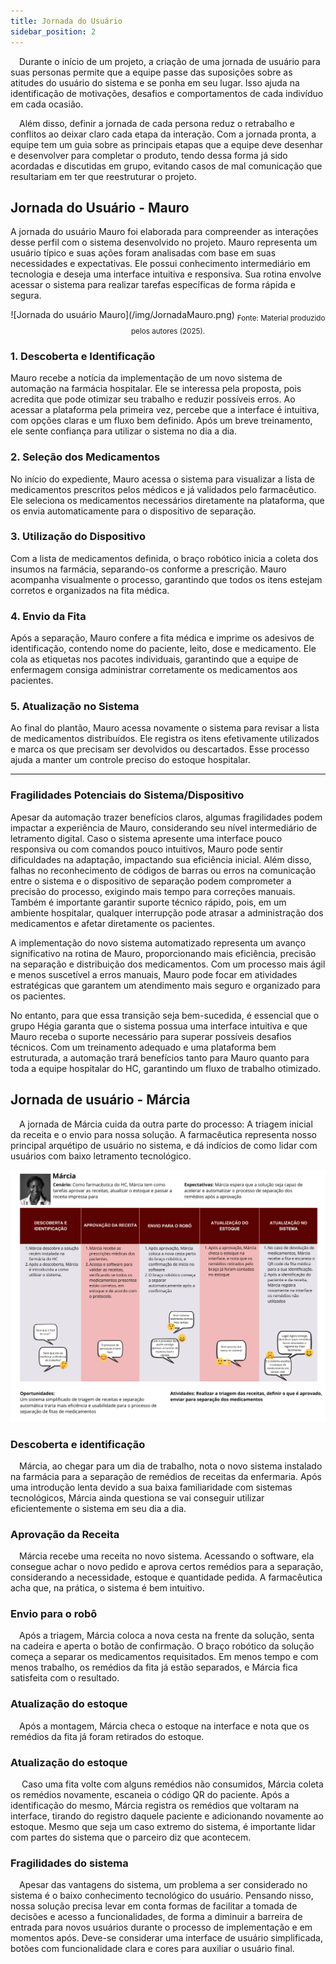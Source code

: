 ```yaml
---
title: Jornada do Usuário
sidebar_position: 2
---
```


&emsp;Durante o início de um projeto, a criação de uma jornada de usuário para suas personas permite que a equipe passe das suposições sobre as atitudes do usuário do sistema e se ponha em seu lugar. Isso ajuda na identificação de motivações, desafios e comportamentos de cada indivíduo em cada ocasião.

&emsp;Além disso, definir a jornada de cada persona reduz o retrabalho e conflitos ao deixar claro cada etapa da interação. Com a jornada pronta, a equipe tem um guia sobre as principais etapas que a equipe deve desenhar e desenvolver para completar o produto, tendo dessa forma já sido acordadas e discutidas em grupo, evitando casos de mal comunicação que resultariam em ter que reestruturar o projeto.

## Jornada do Usuário - Mauro

A jornada do usuário Mauro foi elaborada para compreender as interações desse perfil com o sistema desenvolvido no projeto. Mauro representa um usuário típico e suas ações foram analisadas com base em suas necessidades e expectativas. Ele possui conhecimento intermediário em tecnologia e deseja uma interface intuitiva e responsiva. Sua rotina envolve acessar o sistema para realizar tarefas específicas de forma rápida e segura.

<div align="center">
![Jornada do usuário Mauro](/img/JornadaMauro.png)
<sub>Fonte: Material produzido pelos autores (2025).</sub>
</div>


### 1. Descoberta e Identificação
Mauro recebe a notícia da implementação de um novo sistema de automação na farmácia hospitalar. Ele se interessa pela proposta, pois acredita que pode otimizar seu trabalho e reduzir possíveis erros. Ao acessar a plataforma pela primeira vez, percebe que a interface é intuitiva, com opções claras e um fluxo bem definido. Após um breve treinamento, ele sente confiança para utilizar o sistema no dia a dia.  

### 2. Seleção dos Medicamentos 
No início do expediente, Mauro acessa o sistema para visualizar a lista de medicamentos prescritos pelos médicos e já validados pelo farmacêutico. Ele seleciona os medicamentos necessários diretamente na plataforma, que os envia automaticamente para o dispositivo de separação.  

### 3. Utilização do Dispositivo 
Com a lista de medicamentos definida, o braço robótico inicia a coleta dos insumos na farmácia, separando-os conforme a prescrição. Mauro acompanha visualmente o processo, garantindo que todos os itens estejam corretos e organizados na fita médica.  

### 4. Envio da Fita  
Após a separação, Mauro confere a fita médica e imprime os adesivos de identificação, contendo nome do paciente, leito, dose e medicamento. Ele cola as etiquetas nos pacotes individuais, garantindo que a equipe de enfermagem consiga administrar corretamente os medicamentos aos pacientes.  

### 5. Atualização no Sistema
Ao final do plantão, Mauro acessa novamente o sistema para revisar a lista de medicamentos distribuídos. Ele registra os itens efetivamente utilizados e marca os que precisam ser devolvidos ou descartados. Esse processo ajuda a manter um controle preciso do estoque hospitalar.  

---  

### Fragilidades Potenciais do Sistema/Dispositivo 

Apesar da automação trazer benefícios claros, algumas fragilidades podem impactar a experiência de Mauro, considerando seu nível intermediário de letramento digital. Caso o sistema apresente uma interface pouco responsiva ou com comandos pouco intuitivos, Mauro pode sentir dificuldades na adaptação, impactando sua eficiência inicial. Além disso, falhas no reconhecimento de códigos de barras ou erros na comunicação entre o sistema e o dispositivo de separação podem comprometer a precisão do processo, exigindo mais tempo para correções manuais. Também é importante garantir suporte técnico rápido, pois, em um ambiente hospitalar, qualquer interrupção pode atrasar a administração dos medicamentos e afetar diretamente os pacientes.  

A implementação do novo sistema automatizado representa um avanço significativo na rotina de Mauro, proporcionando mais eficiência, precisão na separação e distribuição dos medicamentos. Com um processo mais ágil e menos suscetível a erros manuais, Mauro pode focar em atividades estratégicas que garantem um atendimento mais seguro e organizado para os pacientes.  

No entanto, para que essa transição seja bem-sucedida, é essencial que o grupo Hégia garanta que o sistema possua uma interface intuitiva e que Mauro receba o suporte necessário para superar possíveis desafios técnicos. Com um treinamento adequado e uma plataforma bem estruturada, a automação trará benefícios tanto para Mauro quanto para toda a equipe hospitalar do HC, garantindo um fluxo de trabalho otimizado.


## Jornada de usuário - Márcia

&emsp;A jornada de Márcia cuida da outra parte do processo: A triagem inicial da receita e o envio para nossa solução. A farmacêutica representa nosso principal arquétipo de usuário no sistema, e dá indícios de como lidar com usuários com baixo letramento tecnológico.

<div align="center">
<img src="../../../../static/img/JornadaMarciaFix.png">
</div>

### Descoberta e identificação

&emsp;Márcia, ao chegar para um dia de trabalho, nota o novo sistema instalado na farmácia para a separação de remédios de receitas da enfermaria. Após uma introdução lenta devido a sua baixa familiaridade com sistemas tecnológicos, Márcia ainda questiona se vai conseguir utilizar eficientemente o sistema em seu dia a dia.

### Aprovação da Receita

&emsp;Márcia recebe uma receita no novo sistema. Acessando o software, ela consegue achar o novo pedido e aprova certos remédios para a separação, considerando a necessidade, estoque e quantidade pedida. A farmacêutica acha que, na prática, o sistema é bem intuitivo.

### Envio para o robô

&emsp;Após a triagem, Márcia coloca a nova cesta na frente da solução, senta na cadeira e aperta o botão de confirmação. O braço robótico da solução começa a separar os medicamentos requisitados. Em menos tempo e com menos trabalho, os remédios da fita já estão separados, e Márcia fica satisfeita com o resultado.

### Atualização do estoque

&emsp;Após a montagem, Márcia checa o estoque na interface e nota que os remédios da fita já foram retirados do estoque.

### Atualização do estoque

&emsp; Caso uma fita volte com alguns remédios não consumidos, Márcia coleta os remédios novamente, escaneia o código QR do paciente. Após a identificação do mesmo, Márcia registra os remédios que voltaram na interface, tirando do registro daquele paciente e adicionando novamente ao estoque. Mesmo que seja um caso extremo do sistema, é importante lidar com partes do sistema que o parceiro diz que acontecem.

### Fragilidades do sistema

&emsp;Apesar das vantagens do sistema, um problema a ser considerado no sistema é o baixo conhecimento tecnológico do usuário. Pensando nisso, nossa solução precisa levar em conta formas de facilitar a tomada de decisões e acesso a funcionalidades, de forma a diminuir a barreira de entrada para novos usuários durante o processo de implementação e em momentos após. Deve-se considerar uma interface de usuário simplificada, botões com funcionalidade clara e cores para auxiliar o usuário final.